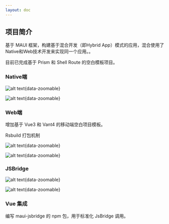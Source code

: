 ```yaml
---
layout: doc
---
```


## 项目简介 ##

基于 MAUI 框架，构建基于混合开发（即Hybrid App）模式的应用，混合使用了Native和Web技术开发来实现同一个应用。。

目前已完成基于 Prism 和 Shell Route 的空白模板项目。

### Native端 ###

<div class="grid grid-cols-3 gap-4">

![alt text](/images/cmono-QQ图片20240704154723.png){data-zoomable}

![alt text](/images/cmono-QQ截图20240704154955.png){data-zoomable}

</div>

### Web端 ###

增加基于 Vue3 和 Vant4 的移动端空白项目模板。

Rsbuild 打包机制

<div class="grid grid-cols-2 gap-4">

![alt text](/images/cmono-QQ图片20240702164208.png){data-zoomable}

![alt text](/images/cmono-QQ图片20240702164215.png){data-zoomable}

</div>

### JSBridge ###

<div class="grid grid-cols-2 gap-4">

![alt text](/images/cmono-QQ图片20240703163357.png){data-zoomable}

![alt text](/images/cmono-QQ截图20240704155118.png){data-zoomable}

</div>

### Vue 集成 ###

编写 maui-jsbridge 的 npm 包，用于标准化 JsBridge 调用。
